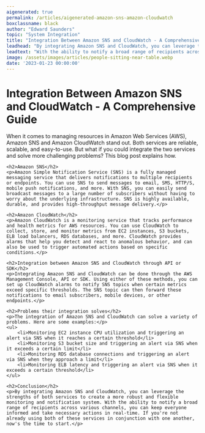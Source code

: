 ```yaml
---
aigenerated: true
permalink: /articles/aigenerated-amazon-sns-amazon-cloudwatch
boxclassname: black
author: "Edward Saunders"
topic: "System Integration"
title: "Integration Between Amazon SNS and CloudWatch - A Comprehensive Guide"
leadhead: "By integrating Amazon SNS and CloudWatch, you can leverage the strengths of both services to create a more robust and flexible monitoring and notification system"
leadtext: "With the ability to notify a broad range of recipients across various channels, you can keep everyone informed and take necessary actions in real-time. If you're not already using both of these services in conjunction with one another, now's the time to start."
image: /assets/images/articles/people-sitting-near-table.webp
date: '2023-01-23 00:00:00'
---
```

<div class="arttext">	<h1>Integration Between Amazon SNS and CloudWatch - A Comprehensive Guide</h1>
	<p>When it comes to managing resources in Amazon Web Services (AWS), Amazon SNS and Amazon CloudWatch stand out. Both services are reliable, scalable, and easy-to-use. But what if you could integrate the two services and solve more challenging problems? This blog post explains how.</p>

	<h2>Amazon SNS</h2>
	<p>Amazon Simple Notification Service (SNS) is a fully managed messaging service that delivers notifications to multiple recipients or endpoints. You can use SNS to send messages to email, SMS, HTTP/S, mobile push notifications, and more. With SNS, you can easily send broadcast messages to a large number of subscribers without having to worry about the underlying infrastructure. SNS is highly available, durable, and provides high-throughput message delivery.</p>

	<h2>Amazon CloudWatch</h2>
	<p>Amazon CloudWatch is a monitoring service that tracks performance and health metrics for AWS resources. You can use CloudWatch to collect, store, and monitor metrics from EC2 instances, S3 buckets, ELB load balancers, RDS databases, and more. CloudWatch provides alarms that help you detect and react to anomalous behavior, and can also be used to trigger automated actions based on specific conditions.</p>

	<h2>Integration between Amazon SNS and CloudWatch through API or SDK</h2>
	<p>Integrating Amazon SNS and CloudWatch can be done through the AWS Management Console, API or SDK. Using either of these methods, you can set up CloudWatch alarms to notify SNS topics when certain metrics exceed specific thresholds. The SNS topic can then forward these notifications to email subscribers, mobile devices, or other endpoints.</p>

	<h2>Problems their integration solves</h2>
	<p>The integration of Amazon SNS and CloudWatch can solve a variety of problems. Here are some examples:</p>
	<ul>
		<li>Monitoring EC2 instance CPU utilization and triggering an alert via SNS when it reaches a certain threshold</li>
		<li>Monitoring S3 bucket size and triggering an alert via SNS when it exceeds a certain limit</li>
		<li>Monitoring RDS database connections and triggering an alert via SNS when they approach a limit</li>
		<li>Monitoring ELB latency and triggering an alert via SNS when it exceeds a certain threshold</li>
	</ul>

	<h2>Conclusion</h2>
	<p>By integrating Amazon SNS and CloudWatch, you can leverage the strengths of both services to create a more robust and flexible monitoring and notification system. With the ability to notify a broad range of recipients across various channels, you can keep everyone informed and take necessary actions in real-time. If you're not already using both of these services in conjunction with one another, now's the time to start.</p>
</div>
